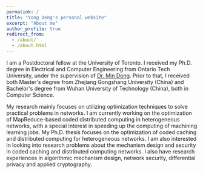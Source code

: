 ```yaml
---
permalink: /
title: "Yong Deng's personal website"
excerpt: "About me"
author_profile: true
redirect_from: 
  - /about/
  - /about.html
---
```


I am a Postdoctoral fellow at the University of Toronto. I received my Ph.D. degree in Electrical and Computer Engineering from Ontario Tech University, under the supervision of [Dr. Min Dong](https://faculty.ontariotechu.ca/dong/). Prior to that, I received  both Master's degree from Zhejiang Gongshang University (China) and Bachelor's degree from Wuhan University of Technology (China), both in Computer Science.

My research mainly focuses on utilizing optimization techniques to solve practical problems in networks. I am currently working on the optimization of MapReduce-based coded distributed computing in heterogeneous networks, with a special interest in speeding up the computing of machining learning jobs. My Ph.D. thesis focuses on the optimization of coded caching and distributed computing for heterogeneous networks. I am also interested in looking into research problems about the mechanism design and security in coded caching and distributed computing networks. I also have research experiences in algorithmic mechanism design, network security, differential privacy and applied cryptography.
